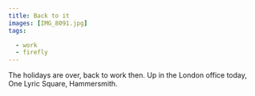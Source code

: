 ```yaml
---
title: Back to it
images: [IMG_8091.jpg]
tags:

  - work
  - firefly
---
```

The holidays are over, back to work then. Up in the London office today, One Lyric Square, Hammersmith. 